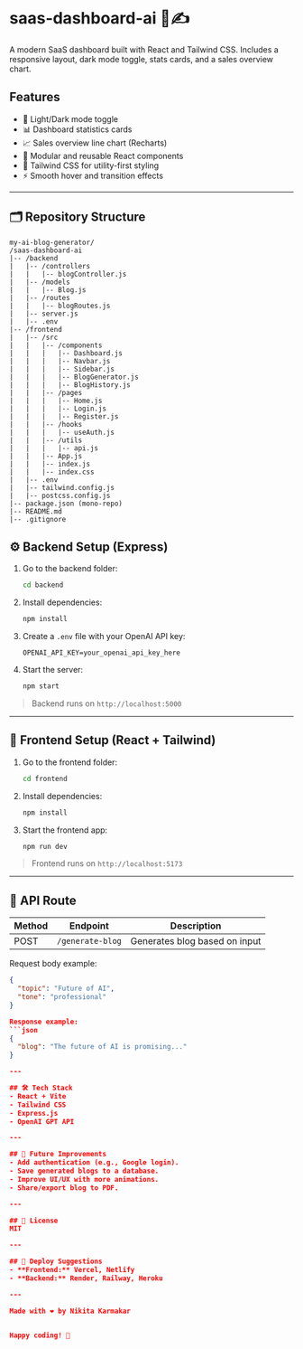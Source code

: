# saas-dashboard-ai 🧠✍️

A modern SaaS dashboard built with React and Tailwind CSS. Includes a responsive layout, dark mode toggle, stats cards, and a sales overview chart.

## Features
- 🌙 Light/Dark mode toggle
- 📊 Dashboard statistics cards
- 📈 Sales overview line chart (Recharts)
- 📁 Modular and reusable React components
- 💨 Tailwind CSS for utility-first styling
- ⚡ Smooth hover and transition effects

---

## 🗂 Repository Structure

```
my-ai-blog-generator/
/saas-dashboard-ai
|-- /backend
|   |-- /controllers
|   |   |-- blogController.js
|   |-- /models
|   |   |-- Blog.js
|   |-- /routes
|   |   |-- blogRoutes.js
|   |-- server.js
|   |-- .env
|-- /frontend
|   |-- /src
|   |   |-- /components
|   |   |   |-- Dashboard.js
|   |   |   |-- Navbar.js
|   |   |   |-- Sidebar.js
|   |   |   |-- BlogGenerator.js
|   |   |   |-- BlogHistory.js
|   |   |-- /pages
|   |   |   |-- Home.js
|   |   |   |-- Login.js
|   |   |   |-- Register.js
|   |   |-- /hooks
|   |   |   |-- useAuth.js
|   |   |-- /utils
|   |   |   |-- api.js
|   |   |-- App.js
|   |   |-- index.js
|   |   |-- index.css
|   |-- .env
|   |-- tailwind.config.js
|   |-- postcss.config.js
|-- package.json (mono-repo)
|-- README.md
|-- .gitignore           
```

## ⚙️ Backend Setup (Express)

1. Go to the backend folder:
   ```bash
   cd backend
   ```
2. Install dependencies:
   ```bash
   npm install
   ```
3. Create a `.env` file with your OpenAI API key:
   ```env
   OPENAI_API_KEY=your_openai_api_key_here
   ```
4. Start the server:
   ```bash
   npm start
   ```

> Backend runs on `http://localhost:5000`

---

## 🎨 Frontend Setup (React + Tailwind)

1. Go to the frontend folder:
   ```bash
   cd frontend
   ```
2. Install dependencies:
   ```bash
   npm install
   ```
3. Start the frontend app:
   ```bash
   npm run dev
   ```

> Frontend runs on `http://localhost:5173`

---

## 🧪 API Route

| Method | Endpoint         | Description                      |
|--------|------------------|----------------------------------|
| POST   | `/generate-blog` | Generates blog based on input    |

Request body example:
```json
{
  "topic": "Future of AI",
  "tone": "professional"
}

Response example:
```json
{
  "blog": "The future of AI is promising..."
}

---

## 🛠 Tech Stack
- React + Vite
- Tailwind CSS
- Express.js
- OpenAI GPT API

---

## 🌟 Future Improvements
- Add authentication (e.g., Google login).
- Save generated blogs to a database.
- Improve UI/UX with more animations.
- Share/export blog to PDF.

---

## 📄 License
MIT

---

## 🚀 Deploy Suggestions
- **Frontend:** Vercel, Netlify
- **Backend:** Render, Railway, Heroku

---

Made with ❤️ by Nikita Karmakar


Happy coding! 🎉
